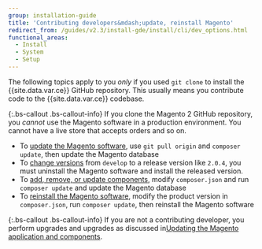 ```yaml
---
group: installation-guide
title: 'Contributing developers&mdash;update, reinstall Magento'
redirect_from: /guides/v2.3/install-gde/install/cli/dev_options.html
functional_areas:
  - Install
  - System
  - Setup
---
```


The following topics apply to you _only_ if you used `git clone` to install the {{site.data.var.ce}} GitHub repository. This usually means you contribute code to the {{site.data.var.ce}} codebase.

{:.bs-callout .bs-callout-info}
If you clone the Magento 2 GitHub repository, you <em>cannot</em> use the Magento software in a production environment. You cannot have a live store that accepts orders and so on.

* To [update the Magento software]({{page.baseurl}}/install/methods/git/update.html), use `git pull origin` and `composer update`, then update the Magento database
* To [change versions]({{page.baseurl}}/install/methods/git/downgrade.html) from `develop` to a release version like `2.0.4`, you must uninstall the Magento software and install the released version.
* To [add, remove, or update components]({{page.baseurl}}/install/methods/git/add-update-components.html), modify `composer.json` and run `composer update` and update the Magento database
* To [reinstall the Magento software]({{page.baseurl}}/install/methods/git/reinstall.html), modify the product version in `composer.json`, run `composer update`, then reinstall the Magento software

{:.bs-callout .bs-callout-info}
If you are not a contributing developer, you perform upgrades and upgrades as discussed in[Updating the Magento application and components]({{page.baseurl}}/system-update-upgrade.html).

